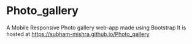 # Photo_gallery
A Mobile Responsive Photo gallery web-app made using Bootstrap
It is hosted at https://subham-mishra.github.io/Photo_gallery
